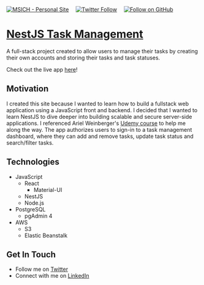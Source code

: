[![MSICH - Personal Site](https://img.shields.io/badge/MSICH-Personal%20Site-0892d0)](https://msich.dev/)&emsp;
[![Twitter Follow](https://img.shields.io/twitter/follow/mattsichterman?style=social)](https://twitter.com/mattsichterman)&emsp;
[![Follow on GitHub](https://img.shields.io/github/followers/msichterman?label=Follow%20on%20Github&style=social)](https://github.com/msichterman)&emsp;
# [NestJS Task Management](http://nestjs-task-management-frontend-h70.s3-website.us-east-2.amazonaws.com/)
A full-stack project created to allow users to manage their tasks by creating their own accounts and storing their tasks and task statuses.

Check out the live app [here](http://nestjs-task-management-frontend-h70.s3-website.us-east-2.amazonaws.com/)!

## Motivation
I created this site because I wanted to learn how to build a fullstack web application using a JavaScript front and backend. I decided that I wanted to learn NestJS to dive deeper into building scalable and secure server-side applications. I referenced Ariel Weinberger's [Udemy course](https://www.udemy.com/course/nestjs-zero-to-hero/) to help me along the way. The app authorizes users to sign-in to a task management dashboard, where they can add and remove tasks, update task status and search/filter tasks.

## Technologies
* JavaScript
  * React
    * Material-UI
  * NestJS
  * Node.js
* PostgreSQL
  * pgAdmin 4
* AWS
  * S3
  * Elastic Beanstalk

## Get In Touch
* Follow me on [Twitter](https://twitter.com/mattsichterman)
* Connect with me on [LinkedIn](https://www.linkedin.com/in/msichterman/)

